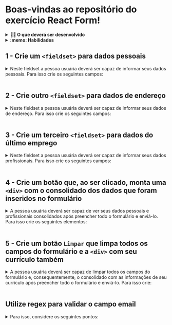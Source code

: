 # Boas-vindas ao repositório do exercício React Form!

<details>
  <summary><strong>👨‍💻 O que deverá ser desenvolvido</strong></summary><br />

Formulários estão presentes em todas as aplicações web. Se você já fez algum cadastro em algum site, você já preencheu um formulário.

Mas agora chegou a hora de você estar do outro lado! Nesse exercício, você desenvolverá seu próprio formulário, com regras de validação bem específicas para cada campo.

Para conseguir montar seu formulário e validar seus campos, você usará todo seu conhecimento em React: será necessário criar componentes, gerenciar estados e lidar com eventos usando `event handlers`.
</details>

<details>
  <summary><strong>:memo: Habilidades</strong></summary><br />

Neste exercício, verificamos se você é capaz de:

- Manipular estado de um component React

- Capturar eventos utilizando a sintaxe do React

- Criar formulários com React
</details>

## 1 - Crie um `<fieldset>` para dados pessoais

<details>
  <summary>Neste fieldset a pessoa usuária deverá ser capaz de informar seus dados pessoais. Para isso crie os seguintes campos:</summary><br />

  <details>
    <summary><strong>Nome</strong></summary><br />
  - **Tipo de campo**: texto.
  - **Validação**: limite de 40 caracteres.
  - **Comportamento**: todos os caracteres devem ser transformados para `UPPER CASE` assim que forem digitados.
  </details><br />

  <details>
    <summary><strong>Email</strong></summary><br />

  - **Tipo de campo**: email.
  - **Validação**: Limite de 50 caracteres.
  </details><br />

  <details>
    <summary><strong>CPF</strong></summary><br />

  - **Tipo e campo**: texto.
  - **Validação**: limite de 11 caracteres.
  </details>
</details><br />

## 2 - Crie outro `<fieldset>` para dados de endereço

<details>
  <summary>Neste fieldset a pessoa usuária deverá ser capaz de informar seus dados de endereço. Para isso crie os seguintes campos:</summary><br />

  <details>
    <summary><strong>Endereço</strong></summary><br />

  - **Tipo de campo**: texto.
  - **Validação**: limite de 200 caracteres.
  - **Comportamento**: remover qualquer caractere especial que seja digitado (exemplo: $%^'@+=).
  </details><br />

  <details>
    <summary><strong>Cidade</strong></summary><br />

  - **Tipo de campo**: texto.
  - **Validação**: limite de 28 caracteres.
  - **Comportamento**: ao remover o foco desse campo (evento onBlur), verificar se o nome da cidade começa com números. Caso comece, limpar o campo.
  </details><br />

  <details>
    <summary><strong>Estado</strong></summary><br />

  - **Tipo de campo**: comboBox.
  - **Opções**: todos os estados do Brasil.
  - **Observação**: use o arquivo `src/countryStates.ts` para preencher as opções deste campo.
  </details><br />

  <details>
    <summary><strong>Tipo</strong></summary><br />

  - **Tipo de campo**: Radio Button.
  - **Opções**: "Casa" e "Apartamento".
  </details>
</details><br />

## 3 - Crie um terceiro `<fieldset>` para dados do último emprego

<details>
  <summary>Neste fieldset a pessoa usuária deverá ser capaz de informar seus dados profissionais. Para isso crie os seguintes campos:</summary><br />

  <details>
    <summary><strong>Resumo do currículo</strong></summary><br />
  - **Tipo de campo**: TextArea.
  - **Validação**: limite de 1000 caracteres.
  </details><br />

  <details>
    <summary><strong>Cargo</strong></summary><br />

  - **Tipo de campo**: Texto.
  - **Validação**: limite de 40 caracteres.
  - **Comportamento**: quando o mouse passar por cima deste campo (evento `onMouseEnter`), exibir um alerta dizendo "Preencha com cuidado esta informação.". Exiba essa mensagem apenas uma vez.
  </details><br />

  <details>
    <summary><strong>Descrição do cargo</strong></summary><br />

  - **Tipo de campo**: TextArea.
  - **Validação**: limite de 500 caracteres .
  </details>
</details><br />

## 4 - Crie um botão que, ao ser clicado, monta uma `<div>` com o consolidado dos dados que foram inseridos no formulário

<details>
  <summary>A pessoa usuária deverá ser capaz de ver seus dados pessoais e profissionais consolidados após preencher todo o formulário e enviá-lo. Para isso crie os seguintes elementos:</summary><br />

- Um botão com o texto `Enviar` que, ao ser clicado, exibe os dados consolidados.

- O botão deverá receber o type `submit`.
> Dica: O botão deve ser filho do elemento `form`, lembre-se de utilizar o preventDefault para evitar que a página seja recarregada ao clicar no botão.

- Um elemento de texto que tem como conteúdo o `nome` informado no formulário.

- Um elemento de texto que tem como conteúdo o `email` informado no formulário.

- Um elemento de texto que tem como conteúdo o `cpf` informado no formulário.

- Um elemento de texto que tem como conteúdo o `endereço` informado no formulário.

- Um elemento de texto que tem como conteúdo a `cidade` informada no formulário.

- Um elemento de texto que tem como conteúdo o `estado` informado no formulário.

- Um elemento de texto que tem como conteúdo o `tipo de endereço` informado no formulário.

- Um elemento de texto que tem como conteúdo o `resumo do currículo` informado no formulário.

- Um elemento de texto que tem como conteúdo o `cargo` informado no formulário.

- Um elemento de texto que tem como conteúdo a `descrição do cargo` informada no formulário.
</details><br />

## 5 - Crie um botão `Limpar` que limpa todos os campos do formulário e a `<div>` com seu currículo também

<details>
  <summary>A pessoa usuária deverá ser capaz de limpar todos os campos do formulário e, consequentemente, o consolidado com as informações de seu currículo após preencher todo o formulário e enviá-lo. Para isso crie:</summary><br />

- Um botão com o texto "Limpar" que, ao ser clicado, faz com que os dados dos formulário e os dados consolidados deixem de ser exibidos
</details><br />

## Utilize regex para validar o campo email

<details>
  <summary>Para isso, considere os seguintes pontos:</summary><br />

- A validação deve acontecer no evento `onChange` do input.
- O formato esperado é `trybe@gmail.com`.
- Você pode validar a sua regex nesse [link do regextester.com](https://www.regextester.com/100026).
- Caso o campo esteja inválido, exiba uma mensagem `email is invalid`
- 💡 Dica: Para estudar como o regex funciona, utilize [esse conteúdo do site regexone.com](https://regexone.com/)
</details>
